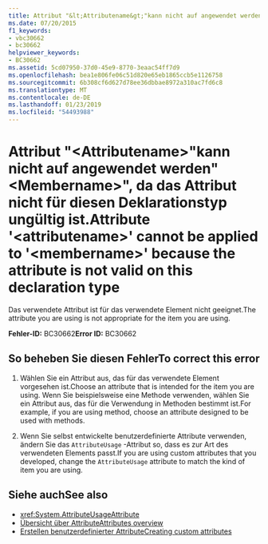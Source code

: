 ```yaml
---
title: Attribut "&lt;Attributename&gt;"kann nicht auf angewendet werden"&lt;Membername&gt;", da das Attribut nicht für diesen Deklarationstyp ungültig ist.
ms.date: 07/20/2015
f1_keywords:
- vbc30662
- bc30662
helpviewer_keywords:
- BC30662
ms.assetid: 5cd07950-37d0-45e9-8770-3eaac54ff7d9
ms.openlocfilehash: bea1e806fe06c51d820e65eb1865ccb5e1126758
ms.sourcegitcommit: 6b308cf6d627d78ee36dbbae8972a310ac7fd6c8
ms.translationtype: MT
ms.contentlocale: de-DE
ms.lasthandoff: 01/23/2019
ms.locfileid: "54493988"
---
```

# <a name="attribute-ltattributenamegt-cannot-be-applied-to-ltmembernamegt-because-the-attribute-is-not-valid-on-this-declaration-type"></a><span data-ttu-id="1d881-102">Attribut "&lt;Attributename&gt;"kann nicht auf angewendet werden"&lt;Membername&gt;", da das Attribut nicht für diesen Deklarationstyp ungültig ist.</span><span class="sxs-lookup"><span data-stu-id="1d881-102">Attribute '&lt;attributename&gt;' cannot be applied to '&lt;membername&gt;' because the attribute is not valid on this declaration type</span></span>
<span data-ttu-id="1d881-103">Das verwendete Attribut ist für das verwendete Element nicht geeignet.</span><span class="sxs-lookup"><span data-stu-id="1d881-103">The attribute you are using is not appropriate for the item you are using.</span></span>  
  
 <span data-ttu-id="1d881-104">**Fehler-ID:** BC30662</span><span class="sxs-lookup"><span data-stu-id="1d881-104">**Error ID:** BC30662</span></span>  
  
## <a name="to-correct-this-error"></a><span data-ttu-id="1d881-105">So beheben Sie diesen Fehler</span><span class="sxs-lookup"><span data-stu-id="1d881-105">To correct this error</span></span>  
  
1.  <span data-ttu-id="1d881-106">Wählen Sie ein Attribut aus, das für das verwendete Element vorgesehen ist.</span><span class="sxs-lookup"><span data-stu-id="1d881-106">Choose an attribute that is intended for the item you are using.</span></span> <span data-ttu-id="1d881-107">Wenn Sie beispielsweise eine Methode verwenden, wählen Sie ein Attribut aus, das für die Verwendung in Methoden bestimmt ist.</span><span class="sxs-lookup"><span data-stu-id="1d881-107">For example, if you are using method, choose an attribute designed to be used with methods.</span></span>  
  
2.  <span data-ttu-id="1d881-108">Wenn Sie selbst entwickelte benutzerdefinierte Attribute verwenden, ändern Sie das `AttributeUsage` -Attribut so, dass es zur Art des verwendeten Elements passt.</span><span class="sxs-lookup"><span data-stu-id="1d881-108">If you are using custom attributes that you developed, change the `AttributeUsage` attribute to match the kind of item you are using.</span></span>  
  
## <a name="see-also"></a><span data-ttu-id="1d881-109">Siehe auch</span><span class="sxs-lookup"><span data-stu-id="1d881-109">See also</span></span>
- <xref:System.AttributeUsageAttribute>
- [<span data-ttu-id="1d881-110">Übersicht über Attribute</span><span class="sxs-lookup"><span data-stu-id="1d881-110">Attributes overview</span></span>](~/docs/visual-basic/programming-guide/concepts/attributes/index.md)
- [<span data-ttu-id="1d881-111">Erstellen benutzerdefinierter Attribute</span><span class="sxs-lookup"><span data-stu-id="1d881-111">Creating custom attributes</span></span>](~/docs/visual-basic/programming-guide/concepts/attributes/creating-custom-attributes.md)

